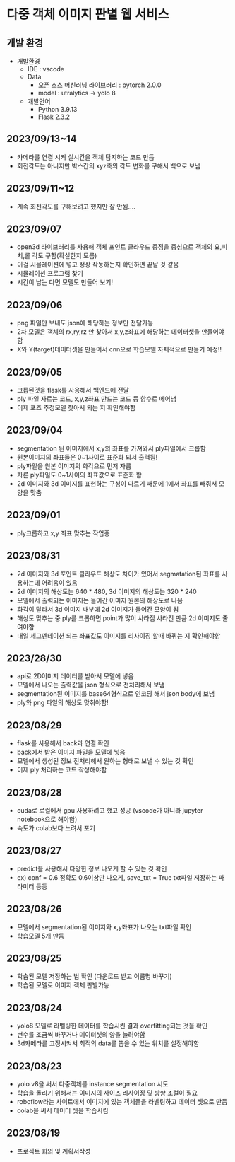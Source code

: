 # 다중 객체 이미지 판별 웹 서비스

## 개발 환경
- 개발환경
    - IDE : vscode
    - Data
        - 오픈 소스 머신러닝 라이브러리 : pytorch 2.0.0
        - model : utralytics -> yolo 8
    - 개발언어
        - Python 3.9.13
        - Flask 2.3.2


## 2023/09/13~14
- 카메라를 연결 시켜 실시간을 객체 탐지하는 코드 만듬
- 회전각도는 아니지만 박스간의 xyz축의 각도 변화를 구해서 백으로 보냄
## 2023/09/11~12
- 계속 회전각도를 구해보려고 했지만 잘 안됨....
## 2023/09/07
- open3d 라이브러리를 사용해 객체 포인트 클라우드 중점을 중심으로 객체의 요,피치,롤 각도 구함(확실한지 모름)
- 이걸 시뮬레이션에 넣고 정상 작동하는지 확인하면 끝날 것 같음
- 시뮬레이션 프로그램 찾기
- 시간이 남는 다면 모델도 만들어 보기!
## 2023/09/06
- png 파일만 보내도 json에 해당하는 정보만 전달가능
- 2차 모델은 객체의 rx,ry,rz 만 찾아서 x,y,z좌표에 해당하는 데이터셋을 만들어야함
- X와 Y(target)데이터셋을 만들어서 cnn으로 학습모델 자체적으로 만들기 예정!!
## 2023/09/05
- 크롭된것을 flask를 사용해서 백엔드에 전달 
- ply 파일 자르는 코드, x,y,z좌표 만드는 코드 등 함수로 떼어냄
- 이제 포즈 추정모델 찾아서 되는 지 확인해야함
## 2023/09/04
- segmentation 된 이미지에서 x,y의 좌표를 가져와서 ply파일에서 크롭함
- 원본이미지의 좌표들은 0~1사이로 표준화 되서 출력됨!
- ply파일을 원본 이미지의 화각으로 먼저 자름
- 자른 ply파일도 0~1사이의 좌표값으로 표준화 함
- 2d 이미지와 3d 이미지를 표현하는 구성이 다르기 때문에 1에서 좌표를 빼줘서 모양을 맞춤
## 2023/09/01
- ply크롭하고 x,y 좌표 맞추는 작업중
## 2023/08/31
- 2d 이미지와 3d 포인트 클라우드 해상도 차이가 있어서 segmatation된 좌표를 사용하는데 어려움이 있음
- 2d 이미지의 해상도는 640 * 480, 3d 이미지의 해상도는 320 * 240 
- 모델에서 출력되는 이미지는 들어간 이미지 원본의 해상도로 나옴
- 화각이 달라서 3d 이미지 내부에 2d 이미지가 들어간 모양이 됨
- 해상도 맞추는 중 ply를 크롭하면 point가 많이 사라짐 사라진 만큼 2d 이미지도 줄여야함
- 내일 세그멘테이션 되는 좌표값도 이미지를 리사이징 할때 바뀌는 지 확인해야함

## 2023/28/30
- api로 2D이미지 데이터를 받아서 모델에 넣음
- 모델에서 나오는 출력값을 json 형식으로 전처리해서 보냄
- segmentation된 이미지를 base64형식으로 인코딩 해서 json body에 보냄
- ply와 png 파일의 해상도 맞춰야함!
## 2023/08/29
- flask를 사용해서 back과 연결 확인
- back에서 받은 이미지 파일을 모델에 넣음
- 모델에서 생성된 정보 전처리해서 원하는 형태로 보낼 수 있는 것 확인
- 이제 ply 처리하는 코드 작성해야함
## 2023/08/28
- cuda로 로컬에서 gpu 사용하려고 했고 성공 (vscode가 아니라 jupyter notebook으로 해야함)
- 속도가 colab보다 느려서 포기
## 2023/08/27
- predict을 사용해서 다양한 정보 나오게 할 수 있는 것 확인
- ex) conf = 0.6 정확도 0.6이상만 나오게, save_txt = True txt파일 저장하는 파라미터 등등
## 2023/08/26
- 모델에서 segmentation된 이미지와 x,y좌표가 나오는 txt파일 확인
- 학습모델 5개 만듬
## 2023/08/25
- 학습된 모델 저장하는 법 확인 (다운로드 받고 이름명 바꾸기)
- 학습된 모델로 이미지 객체 판별가능
## 2023/08/24
- yolo8 모델로 라벨링한 데이터를 학습시킨 결과 overfitting되는 것을 확인
- 변수를 조금씩 바꾸거나 데이터셋의 양을 늘려야함
- 3d카메라를 고정시켜서 최적의 data를 뽑을 수 있는 위치를 설정해야함
## 2023/08/23
- yolo v8을 써서 다중객체를 instance segmentation 시도
- 학습을 돌리기 위해서는 이미지의 사이즈 리사이징 및 방향 조절이 필요
- roboflow라는 사이트에서 이미지에 있는 객체들을 라벨링하고 데이터 셋으로 만듬
- colab을 써서 데이터 셋을 학습시킴
## 2023/08/19
- 프로젝트 회의 및 계획서작성